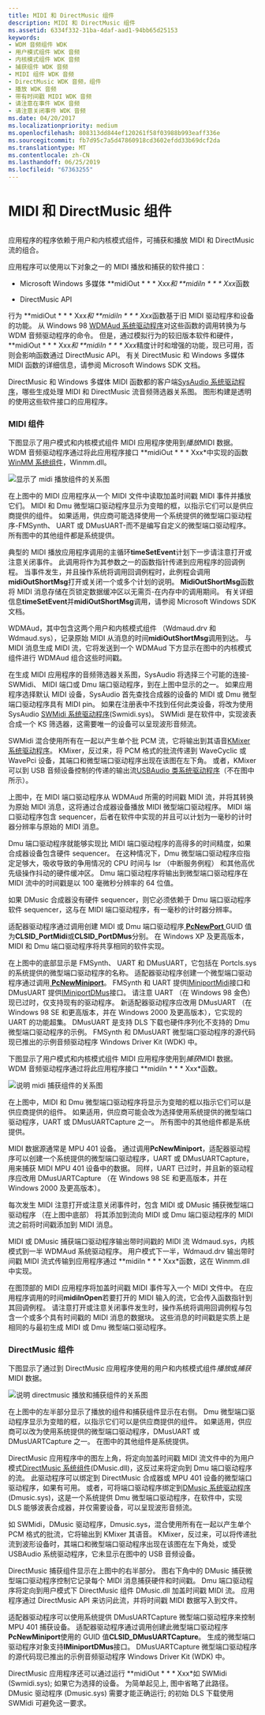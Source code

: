 ```yaml
---
title: MIDI 和 DirectMusic 组件
description: MIDI 和 DirectMusic 组件
ms.assetid: 6334f332-31ba-4daf-aad1-94bb65d25153
keywords:
- WDM 音频组件 WDK
- 用户模式组件 WDK 音频
- 内核模式组件 WDK 音频
- 捕获组件 WDK 音频
- MIDI 组件 WDK 音频
- DirectMusic WDK 音频，组件
- 播放 WDK 音频
- 带有时间戳 MIDI WDK 音频
- 请注意在事件 WDK 音频
- 请注意关闭事件 WDK 音频
ms.date: 04/20/2017
ms.localizationpriority: medium
ms.openlocfilehash: 808313dd844ef120261f58f03988b993eaff336e
ms.sourcegitcommit: fb7d95c7a5d47860918cd3602efdd33b69dcf2da
ms.translationtype: MT
ms.contentlocale: zh-CN
ms.lasthandoff: 06/25/2019
ms.locfileid: "67363255"
---
```

# <a name="midi-and-directmusic-components"></a>MIDI 和 DirectMusic 组件


## <span id="midi_and_directmusic_components"></span><span id="MIDI_AND_DIRECTMUSIC_COMPONENTS"></span>


应用程序的程序依赖于用户和内核模式组件，可捕获和播放 MIDI 和 DirectMusic 流的组合。

应用程序可以使用以下对象之一的 MIDI 播放和捕获的软件接口：

-   Microsoft Windows 多媒体 **midiOut * * * Xxx*和 **midiIn * * * Xxx*函数

-   DirectMusic API

行为 **midiOut * * * Xxx*和 **midiIn * * * Xxx*函数基于旧 MIDI 驱动程序和设备的功能。 从 Windows 98 [WDMAud 系统驱动程序](user-mode-wdm-audio-components.md#wdmaud_system_driver)对这些函数的调用转换为与 WDM 音频驱动程序的命令。 但是，通过模拟行为的较旧版本软件和硬件，**midiOut * * * Xxx*和 **midiIn * * * Xxx*精度计时和增强的功能，现已可用，否则会影响函数通过 DirectMusic API。 有关 DirectMusic 和 Windows 多媒体 MIDI 函数的详细信息，请参阅 Microsoft Windows SDK 文档。

DirectMusic 和 Windows 多媒体 MIDI 函数都的客户端[SysAudio 系统驱动程序](kernel-mode-wdm-audio-components.md#sysaudio_system_driver)，哪些生成处理 MIDI 和 DirectMusic 流音频筛选器关系图。 图形构建是透明的使用这些软件接口的应用程序。

### <a name="span-idmidicomponentsspanspan-idmidicomponentsspanspan-idmidicomponentsspanmidi-components"></a><span id="MIDI_Components"></span><span id="midi_components"></span><span id="MIDI_COMPONENTS"></span>MIDI 组件

下图显示了用户模式和内核模式组件 MIDI 应用程序使用到*播放*MIDI 数据。 WDM 音频驱动程序通过将此应用程序接口 **midiOut * * * Xxx*中实现的函数[WinMM 系统组件](user-mode-wdm-audio-components.md#winmm_system_component)，Winmm.dll。

![显示了 midi 播放组件的关系图](images/midiplay.png)

在上图中的 MIDI 应用程序从一个 MIDI 文件中读取加盖时间戳 MIDI 事件并播放它们。 MIDI 和 Dmu 微型端口驱动程序显示为变暗的框，以指示它们可以是供应商提供的组件。 如果适用，供应商可能选择使用一个系统提供的微型端口驱动程序-FMSynth、 UART 或 DMusUART-而不是编写自定义的微型端口驱动程序。 所有图中的其他组件都是系统提供。

典型的 MIDI 播放应用程序调用的主循环**timeSetEvent**计划下一步请注意打开或注意关闭事件。 此调用将作为其参数之一的函数指针传递到应用程序的回调例程。 当事件发生，并且操作系统将调用回调例程时，此例程会调用**midiOutShortMsg**打开或关闭一个或多个计划的说明。 **MidiOutShortMsg**函数将 MIDI 消息存储在页锁定数据缓冲区以无需页-在内存中的调用期间。 有关详细信息**timeSetEvent**并**midiOutShortMsg**调用，请参阅 Microsoft Windows SDK 文档。

WDMAud，其中包含这两个用户和内核模式组件 （Wdmaud.drv 和 Wdmaud.sys），记录原始 MIDI 从消息的时间**midiOutShortMsg**调用到达。 与 MIDI 消息生成 MIDI 流，它将发送到一个 WDMAud 下方显示在图中的内核模式组件进行 WDMAud 组合这些时间戳。

在生成 MIDI 应用程序的音频筛选器关系图，SysAudio 将选择三个可能的连接-SWMidi、 MIDI 端口或 Dmu 端口驱动程序，到在上图中显示的之一。 如果应用程序选择默认 MIDI 设备，SysAudio 首先查找合成器的设备的 MIDI 或 Dmu 微型端口驱动程序具有 MIDI pin。 如果在注册表中不找到任何此类设备，将改为使用 SysAudio [SWMidi 系统驱动程序](kernel-mode-wdm-audio-components.md#swmidi_system_driver)(Swmidi.sys)。 SWMidi 是在软件中，实现波表合成一个 KS 筛选器，这需要唯一的设备可以呈现波形音频流。

SWMidi 混合使用所有在一起以产生单个批 PCM 流，它将输出到其语音[KMixer 系统驱动程序](kernel-mode-wdm-audio-components.md#kmixer_system_driver)。 KMixer，反过来，将 PCM 格式的批流传递到 WaveCyclic 或 WavePci 设备，其端口和微型端口驱动程序出现在该图在左下角。 或者，KMixer 可以到 USB 音频设备控制的传递的输出流[USBAudio 类系统驱动程序](kernel-mode-wdm-audio-components.md#usbaudio_class_system_driver)（不在图中所示）。

上图中，在 MIDI 端口驱动程序从 WDMAud 所需的时间戳 MIDI 流，并将其转换为原始 MIDI 消息，这将通过合成器设备播放 MIDI 微型端口驱动程序。 MIDI 端口驱动程序包含 sequencer，后者在软件中实现的并且可以计划为一毫秒的计时器分辨率与原始的 MIDI 消息。

Dmu 端口驱动程序就能够实现比 MIDI 端口驱动程序的高得多的时间精度，如果合成器设备包含硬件 sequencer。 在这种情况下，Dmu 微型端口驱动程序应指定足够大，吸收导致的争用情况的 CPU 时间与 Isr （中断服务例程） 和其他高优先级操作抖动的硬件缓冲区。 Dmu 端口驱动程序将输出到微型端口驱动程序在 MIDI 流中的时间戳是以 100 毫微秒分辨率的 64 位值。

如果 DMusic 合成器没有硬件 sequencer，则它必须依赖于 Dmu 端口驱动程序软件 sequencer，这与在 MIDI 端口驱动程序，有一毫秒的计时器分辨率。

适配器驱动程序通过调用创建 MIDI 或 Dmu 端口驱动程序[ **PcNewPort** ](https://docs.microsoft.com/windows-hardware/drivers/ddi/content/portcls/nf-portcls-pcnewport) GUID 值为**CLSID\_PortMidi**或**CLSID\_PortDMus**分别。 在 Windows XP 及更高版本，MIDI 和 Dmu 端口驱动程序将共享相同的软件实现。

在上图中的底部显示是 FMSynth、 UART 和 DMusUART，它包括在 Portcls.sys 的系统提供的微型端口驱动程序的名称。 适配器驱动程序创建一个微型端口驱动程序通过调用[ **PcNewMiniport**](https://docs.microsoft.com/windows-hardware/drivers/ddi/content/portcls/nf-portcls-pcnewminiport)。 FMSynth 和 UART 提供[IMiniportMidi](https://docs.microsoft.com/windows-hardware/drivers/ddi/content/portcls/nn-portcls-iminiportmidi)接口和 DMusUART 提供[IMiniportDMus](https://docs.microsoft.com/windows-hardware/drivers/ddi/content/dmusicks/nn-dmusicks-iminiportdmus)接口。 请注意 UART （在 Windows 98 金色） 现已过时，仅支持现有的驱动程序。 新适配器驱动程序应改用 DMusUART （在 Windows 98 SE 和更高版本，并在 Windows 2000 及更高版本），它实现的 UART 的功能超集。 DMusUART 是支持 DLS 下载也硬件序列化不支持的 Dmu 微型端口驱动程序的示例。 FMSynth 和 DMusUART 微型端口驱动程序的源代码现已推出的示例音频驱动程序 Windows Driver Kit (WDK) 中。

下图显示了用户模式和内核模式组件 MIDI 应用程序使用到*捕获*MIDI 数据。 WDM 音频驱动程序通过将此应用程序接口 **midiIn * * * Xxx*函数。

![说明 midi 捕获组件的关系图](images/midicapt.png)

在上图中，MIDI 和 Dmu 微型端口驱动程序将显示为变暗的框以指示它们可以是供应商提供的组件。 如果适用，供应商可能会改为选择使用系统提供的微型端口驱动程序，UART 或 DMusUARTCapture 之一。 所有图中的其他组件都是系统提供。

MIDI 数据源通常是 MPU 401 设备。 通过调用**PcNewMiniport**，适配器驱动程序可以创建一个系统提供的微型端口驱动程序，UART 或 DMusUARTCapture，用来捕获 MIDI MPU 401 设备中的数据。 同样，UART 已过时，并且新的驱动程序应改用 DMusUARTCapture （在 Windows 98 SE 和更高版本，并在 Windows 2000 及更高版本）。

每次发生 MIDI 注意打开或注意关闭事件时，包含 MIDI 或 DMusic 捕获微型端口驱动程序 （在上图中底部） 将其添加到流向 MIDI 或 Dmu 端口驱动程序的 MIDI 流之前将时间戳添加到 MIDI 消息。

MIDI 或 DMusic 捕获端口驱动程序输出带时间戳的 MIDI 流 Wdmaud.sys，内核模式到一半 WDMAud 系统驱动程序。 用户模式下一半，Wdmaud.drv 输出带时间戳 MIDI 流式传输到应用程序通过 **midiIn * * * Xxx*函数，这在 Winmm.dll 中实现。

在图顶部的 MIDI 应用程序将加盖时间戳 MIDI 事件写入一个 MIDI 文件中。 在应用程序调用的时间**midiInOpen**若要打开的 MIDI 输入的流，它会传入函数指针到其回调例程。 请注意打开或注意关闭事件发生时，操作系统将调用回调例程与包含一个或多个具有时间戳的 MIDI 消息的数据块。 这些消息的时间戳是实质上是相同的与最初生成 MIDI 或 Dmu 微型端口驱动程序。

### <a name="span-iddirectmusiccomponentsspanspan-iddirectmusiccomponentsspanspan-iddirectmusiccomponentsspandirectmusic-components"></a><span id="DirectMusic_Components"></span><span id="directmusic_components"></span><span id="DIRECTMUSIC_COMPONENTS"></span>DirectMusic 组件

下图显示了通过到 DirectMusic 应用程序使用的用户和内核模式组件*播放*或*捕获*MIDI 数据。

![说明 directmusic 播放和捕获组件的关系图](images/dmusplay.png)

在上图中的左半部分显示了播放的组件和捕获组件显示在右侧。 Dmu 微型端口驱动程序显示为变暗的框，以指示它们可以是供应商提供的组件。 如果适用，供应商可以改为使用系统提供的微型端口驱动程序，DMusUART 或 DMusUARTCapture 之一。 在图中的其他组件是系统提供。

DirectMusic 应用程序中的图左上角，将定向加盖时间戳 MIDI 流文件中的为用户模式[DirectMusic 系统组件](user-mode-wdm-audio-components.md#directmusic_system_component)(DMusic.dll)，这反过来将定向到 Dmu 端口驱动程序的流。 此驱动程序可以绑定到 DirectMusic 合成器或 MPU 401 设备的微型端口驱动程序，如果有可用。 或者，可将端口驱动程序绑定到[DMusic 系统驱动程序](kernel-mode-wdm-audio-components.md#dmusic_system_driver)(Dmusic.sys)，这是一个系统提供 Dmu 微型端口驱动程序，在软件中，实现 DLS 能够波表合成器，并仅需要设备，可以呈现波形音频流。

如 SWMidi，DMusic 驱动程序，Dmusic.sys，混合使用所有在一起以产生单个 PCM 格式的批流，它将输出到 KMixer 其语音。 KMixer，反过来，可以将传递批流到波形设备时，其端口和微型端口驱动程序出现在该图在左下角处，或受 USBAudio 系统驱动程序，它未显示在图中的 USB 音频设备。

DirectMusic 捕获组件显示在上图中的右半部分。 图右下角中的 DMusic 捕获微型端口驱动程序控制它记录每个 MIDI 消息捕获硬件和时间戳。 Dmu 端口驱动程序将定向到用户模式下 DirectMusic 组件 DMusic.dll 加盖时间戳 MIDI 流。 应用程序通过 DirectMusic API 来访问此流，并将时间戳 MIDI 数据写入到文件。

适配器驱动程序可以使用系统提供 DMusUARTCapture 微型端口驱动程序来控制 MPU 401 捕获设备。 适配器驱动程序通过调用创建此微型端口驱动程序**PcNewMiniport**使用的 GUID 值**CLSID\_DMusUARTCapture**。 生成的微型端口驱动程序对象支持**IMiniportDMus**接口。 DMusUARTCapture 微型端口驱动程序的源代码现已推出的示例音频驱动程序 Windows Driver Kit (WDK) 中。

DirectMusic 应用程序还可以通过运行 **midiOut * * * Xxx*如 SWMidi (Swmidi.sys); 如果它为选择的设备。 为简单起见上, 图中省略了此路径。 DMusic 驱动程序 (Dmusic.sys) 需要才能正确运行; 的初始 DLS 下载使用 SWMidi 可避免这一要求。

 

 




